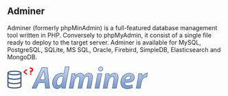 ## Adminer
Adminer (formerly phpMinAdmin) is a full-featured database management tool written in PHP. Conversely to phpMyAdmin, it consist of a single file ready to deploy to the target server. Adminer is available for MySQL, PostgreSQL, SQLite, MS SQL, Oracle, Firebird, SimpleDB, Elasticsearch and MongoDB.

![Logo](https://raw.githubusercontent.com/docker-library/docs/95569c9119afe7b11a233105d398f99d93d2fcce/adminer/logo.png)
